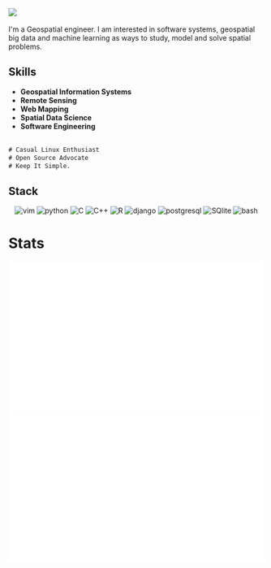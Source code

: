 ![](https://komarev.com/ghpvc/?username=osundwajeff&label=ProfileViewers&color=brightgreen)

I'm a Geospatial engineer. I am interested in software systems, geospatial big data and machine learning as ways to study, model and solve spatial problems.

## Skills
- **Geospatial Information Systems**
- **Remote Sensing**
- **Web Mapping**
- **Spatial Data Science**
- **Software Engineering**
## 

```
# Casual Linux Enthusiast
# Open Source Advocate
# Keep It Simple.

```


## Stack 
<p align="center">
  <img src="https://img.shields.io/badge/vim-239120?style=for-the-badge&logo=vim&logoColor=white" title="vim">
  <img src="https://img.shields.io/badge/Python-14354C?style=for-the-badge&logo=python&logoColor=white" title="python">
  <img src="https://img.shields.io/badge/C-00599C?style=for-the-badge&logo=c&logoColor=white" title="C">
  <img src="https://img.shields.io/badge/C%2B%2B-00599C?style=for-the-badge&logo=c%2B%2B&logoColor=white" title="C++">
  <img src="https://img.shields.io/badge/R-276DC3?style=for-the-badge&logo=r&logoColor=white" title="R">
  <img src="https://img.shields.io/badge/Django-092E20?style=for-the-badge&logo=django&logoColor=white" title="django">
  <img src="https://img.shields.io/badge/PostgreSQL-316192?style=for-the-badge&logo=postgresql&logoColor=white" title="postgresql">
  <img src="https://img.shields.io/badge/SQLite-07405E?style=for-the-badge&logo=sqlite&logoColor=white" title="SQlite">
  <img src="https://img.shields.io/badge/Shell_Script-121011?style=for-the-badge&logo=gnu-bash&logoColor=white" title="bash">
</p>

# Stats
<a href="https://github.com/osundwajeff/github-stats">

![](https://github.com/osundwajeff/github-stats/blob/master/generated/overview.svg)
![](https://github.com/osundwajeff/github-stats/blob/master/generated/languages.svg)

</a>

